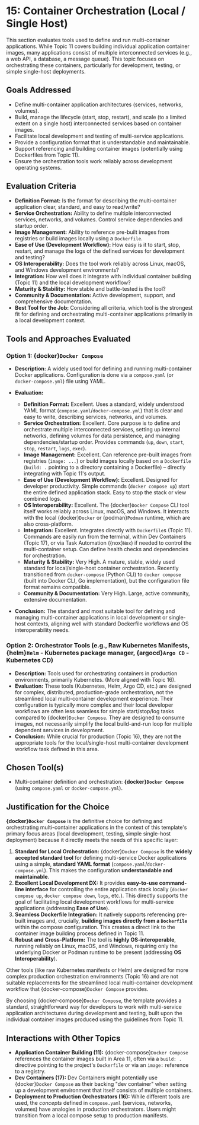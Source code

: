 # 15: Container Orchestration (Local / Single Host)

This section evaluates tools used to define and run multi-container applications. While Topic 11 covers building individual application container images, many applications consist of multiple interconnected services (e.g., a web API, a database, a message queue). This topic focuses on orchestrating these containers, particularly for development, testing, or simple single-host deployments.

## Goals Addressed

- Define multi-container application architectures (services, networks, volumes).
- Build, manage the lifecycle (start, stop, restart), and scale (to a limited extent on a single host) interconnected services based on container images.
- Facilitate local development and testing of multi-service applications.
- Provide a configuration format that is understandable and maintainable.
- Support referencing and building container images (potentially using Dockerfiles from Topic 11).
- Ensure the orchestration tools work reliably across development operating systems.

## Evaluation Criteria

- **Definition Format:** Is the format for describing the multi-container application clear, standard, and easy to read/write?
- **Service Orchestration:** Ability to define multiple interconnected services, networks, and volumes. Control service dependencies and startup order.
- **Image Management:** Ability to reference pre-built images from registries or build images locally using a `Dockerfile`.
- **Ease of Use (Development Workflow):** How easy is it to start, stop, restart, and manage the logs of the defined services for development and testing?
- **OS Interoperability:** Does the tool work reliably across Linux, macOS, and Windows development environments?
- **Integration:** How well does it integrate with individual container building (Topic 11) and the local development workflow?
- **Maturity & Stability:** How stable and battle-tested is the tool?
- **Community & Documentation:** Active development, support, and comprehensive documentation.
- **Best Tool for the Job:** Considering all criteria, which tool is the strongest fit for defining and orchestrating multi-container applications primarily in a local development context.

## Tools and Approaches Evaluated

### Option 1: {docker}`Docker Compose`

- **Description:** A widely used tool for defining and running multi-container Docker applications. Configuration is done via a `compose.yaml` (or `docker-compose.yml`) file using YAML.
- **Evaluation:**

  - **Definition Format:** Excellent. Uses a standard, widely understood YAML format (`compose.yaml`/`docker-compose.yml`) that is clear and easy to write, describing services, networks, and volumes.
  - **Service Orchestration:** Excellent. Core purpose is to define and orchestrate multiple interconnected services, setting up internal networks, defining volumes for data persistence, and managing dependencies/startup order. Provides commands (`up`, `down`, `start`, `stop`, `restart`, `logs`, `exec`).
  - **Image Management:** Excellent. Can reference pre-built images from registries (`image: ...`) or build images locally based on a `Dockerfile` (`build: .` pointing to a directory containing a Dockerfile) – directly integrating with Topic 11's output.
  - **Ease of Use (Development Workflow):** Excellent. Designed for developer productivity. Simple commands (`docker compose up`) start the entire defined application stack. Easy to stop the stack or view combined logs.
  - **OS Interoperability:** Excellent. The {docker}`Docker Compose` CLI tool itself works reliably across Linux, macOS, and Windows. It interacts with the local {docker}`Docker` or {podman}`Podman` runtime, which are also cross-platform.
  - **Integration:** Excellent. Integrates directly with `Dockerfile`s (Topic 11). Commands are easily run from the terminal, within Dev Containers (Topic 17), or via Task Automation ({nox}`Nox`) if needed to control the multi-container setup. Can define health checks and dependencies for orchestration.
  - **Maturity & Stability:** Very High. A mature, stable, widely used standard for local/single-host container orchestration. Recently transitioned from `docker-compose` (Python CLI) to `docker compose` (built into Docker CLI, Go implementation), but the configuration file format remains compatible.
  - **Community & Documentation:** Very High. Large, active community, extensive documentation.

- **Conclusion:** The standard and most suitable tool for defining and managing multi-container applications in local development or single-host contexts, aligning well with standard Dockerfile workflows and OS interoperability needs.

### Option 2: Orchestrator Tools (e.g., Raw Kubernetes Manifests, {helm}`Helm` - Kubernetes package manager, {argocd}`Argo CD` - Kubernetes CD)

- **Description:** Tools used for orchestrating containers in production environments, primarily Kubernetes. (More aligned with Topic 16).
- **Evaluation:** These tools (Kubernetes, Helm, Argo CD, etc.) are designed for complex, distributed, production-grade orchestration, not the streamlined local multi-container development experience. Their configuration is typically more complex and their local developer workflows are often less seamless for simple start/stop/log tasks compared to {docker}`Docker Compose`. They are designed to consume images, not necessarily simplify the local build-and-run loop for multiple dependent services in development.
- **Conclusion:** While crucial for production (Topic 16), they are not the appropriate tools for the local/single-host multi-container development workflow task defined in this area.

## Chosen Tool(s)

- Multi-container definition and orchestration: **{docker}`Docker Compose`** (using `compose.yaml` or `docker-compose.yml`).

## Justification for the Choice

**{docker}`Docker Compose`** is the definitive choice for defining and orchestrating multi-container applications in the context of this template's primary focus areas (local development, testing, simple single-host deployment) because it directly meets the needs of this specific layer:

1.  **Standard for Local Orchestration:** {docker}`Docker Compose` is the **widely accepted standard tool** for defining multi-service Docker applications using a simple, **standard YAML format** (`compose.yaml`/`docker-compose.yml`). This makes the configuration **understandable and maintainable**.
2.  **Excellent Local Development DX:** It provides **easy-to-use command-line interface** for controlling the entire application stack locally (`docker compose up`, `docker compose down`, `logs`, etc.). This directly supports the goal of facilitating local development workflows for multi-service applications (addressing **Ease of Use**).
3.  **Seamless Dockerfile Integration:** It natively supports referencing pre-built images and, crucially, **building images directly from a `Dockerfile`** within the compose configuration. This creates a direct link to the container image building process defined in Topic 11.
4.  **Robust and Cross-Platform:** The tool is **highly OS-interoperable**, running reliably on Linux, macOS, and Windows, requiring only the underlying Docker or Podman runtime to be present (addressing **OS Interoperability**).

Other tools (like raw Kubernetes manifests or Helm) are designed for more complex production orchestration environments (Topic 16) and are not suitable replacements for the streamlined local multi-container development workflow that {docker-compose}`Docker Compose` provides.

By choosing {docker-compose}`Docker Compose`, the template provides a standard, straightforward way for developers to work with multi-service application architectures during development and testing, built upon the individual container images produced using the guidelines from Topic 11.

## Interactions with Other Topics

- **Application Container Building (11):** {docker-compose}`Docker Compose` references the container images built in Area 11, often via a `build: .` directive pointing to the project's `Dockerfile` or via an `image:` reference to a registry.
- **Dev Containers (17):** Dev Containers might potentially use {docker}`Docker Compose` as their backing "dev container" when setting up a development environment that itself consists of multiple containers.
- **Deployment to Production Orchestrators (16):** While different tools are used, the _concepts_ defined in `compose.yaml` (services, networks, volumes) have analogies in production orchestrators. Users might transition from a local compose setup to production manifests.

